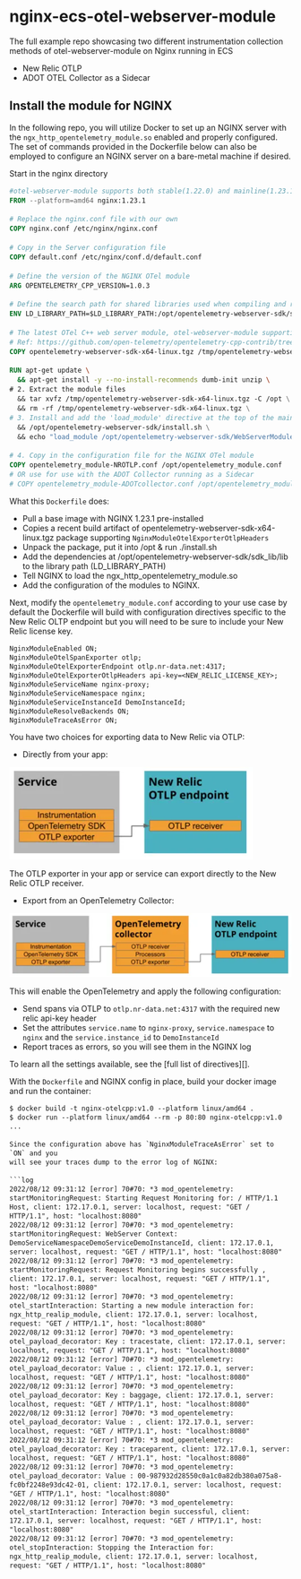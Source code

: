 # nginx-ecs-otel-webserver-module
The full example repo showcasing two different instrumentation collection methods of otel-webserver-module on Nginx running in ECS
- New Relic OTLP
- ADOT OTEL Collector as a Sidecar

## Install the module for NGINX

In the following repo, you will utilize Docker to set up an NGINX server with the `ngx_http_opentelemetry_module.so` enabled and properly configured. The set of commands provided in the Dockerfile below can also be employed to configure an NGINX server on a bare-metal machine if desired.

Start in the nginx directory 

```Dockerfile
#otel-webserver-module supports both stable(1.22.0) and mainline(1.23.1) for x86-64 platforms.
FROM --platform=amd64 nginx:1.23.1

# Replace the nginx.conf file with our own
COPY nginx.conf /etc/nginx/nginx.conf

# Copy in the Server configuration file
COPY default.conf /etc/nginx/conf.d/default.conf

# Define the version of the NGINX OTel module
ARG OPENTELEMETRY_CPP_VERSION=1.0.3

# Define the search path for shared libraries used when compiling and running NGINX
ENV LD_LIBRARY_PATH=$LD_LIBRARY_PATH:/opt/opentelemetry-webserver-sdk/sdk_lib/lib

# The latest OTel C++ web server module, otel-webserver-module supporting `NginxModuleOtelExporterOtlpHeaders` is only available via GitHub Action Artifacts
# Ref: https://github.com/open-telemetry/opentelemetry-cpp-contrib/tree/main/instrumentation/otel-webserver-module#download-the-artifact-1
COPY opentelemetry-webserver-sdk-x64-linux.tgz /tmp/opentelemetry-webserver-sdk-x64-linux.tgz

RUN apt-get update \
  && apt-get install -y --no-install-recommends dumb-init unzip \
# 2. Extract the module files
  && tar xvfz /tmp/opentelemetry-webserver-sdk-x64-linux.tgz -C /opt \
  && rm -rf /tmp/opentelemetry-webserver-sdk-x64-linux.tgz \
# 3. Install and add the 'load_module' directive at the top of the main NGINX configuration file
  && /opt/opentelemetry-webserver-sdk/install.sh \
  && echo "load_module /opt/opentelemetry-webserver-sdk/WebServerModule/Nginx/1.23.1/ngx_http_opentelemetry_module.so;\n$(cat /etc/nginx/nginx.conf)" > /etc/nginx/nginx.conf

# 4. Copy in the configuration file for the NGINX OTel module
COPY opentelemetry_module-NROTLP.conf /opt/opentelemetry_module.conf
# OR use for use with the ADOT Collector running as a Sidecar 
# COPY opentelemetry_module-ADOTcollector.conf /opt/opentelemetry_module.conf
```

What this `Dockerfile` does:

- Pull a base image with NGINX 1.23.1 pre-installed
- Copies a recent build artifact of opentelemetry-webserver-sdk-x64-linux.tgz package supporting `NginxModuleOtelExporterOtlpHeaders`
- Unpack the package, put it into /opt & run ./install.sh
- Add the dependencies at /opt/opentelemetry-webserver-sdk/sdk_lib/lib to the library path (LD_LIBRARY_PATH)
- Tell NGINX to load the ngx_http_opentelemetry_module.so
- Add the configuration of the modules to NGINX.

Next, modify the `opentelemetry_module.conf` according to your use case by default the Dockerfile will build with configuration directives specific to the New Relic OLTP endpoint but you will need to be sure to include your New Relic license key.

```nginx
NginxModuleEnabled ON;
NginxModuleOtelSpanExporter otlp;
NginxModuleOtelExporterEndpoint otlp.nr-data.net:4317;
NginxModuleOtelExporterOtlpHeaders api-key=<NEW_RELIC_LICENSE_KEY>;
NginxModuleServiceName nginx-proxy;
NginxModuleServiceNamespace nginx;
NginxModuleServiceInstanceId DemoInstanceId;
NginxModuleResolveBackends ON;
NginxModuleTraceAsError ON;
```

You have two choices for exporting data to New Relic via OTLP:

* Directly from your app:

![Diagram showing a direct export to New Relic to your app.](readmeData/otlp.webp)

The OTLP exporter in your app or service can export directly to the New Relic OTLP receiver.

* Export from an OpenTelemetry Collector:

![Diagram showing the export to New Relic from a collector.](readmeData/collector.webp)

This will enable the OpenTelemetry and apply the following configuration:

- Send spans via OTLP to `otlp.nr-data.net:4317` with the required new relic api-key header
- Set the attributes `service.name` to `nginx-proxy`, `service.namespace` to
  `nginx` and the `service.instance_id` to `DemoInstanceId`
- Report traces as errors, so you will see them in the NGINX log

To learn all the settings available, see the [full list of directives][].

With the `Dockerfile` and NGINX config in place, build your docker image and run
the container:

```console
$ docker build -t nginx-otelcpp:v1.0 --platform linux/amd64 .
$ docker run --platform linux/amd64 --rm -p 80:80 nginx-otelcpp:v1.0
...

Since the configuration above has `NginxModuleTraceAsError` set to `ON` and you
will see your traces dump to the error log of NGINX:

```log
2022/08/12 09:31:12 [error] 70#70: *3 mod_opentelemetry: startMonitoringRequest: Starting Request Monitoring for: / HTTP/1.1
Host, client: 172.17.0.1, server: localhost, request: "GET / HTTP/1.1", host: "localhost:8080"
2022/08/12 09:31:12 [error] 70#70: *3 mod_opentelemetry: startMonitoringRequest: WebServer Context: DemoServiceNamespaceDemoServiceDemoInstanceId, client: 172.17.0.1, server: localhost, request: "GET / HTTP/1.1", host: "localhost:8080"
2022/08/12 09:31:12 [error] 70#70: *3 mod_opentelemetry: startMonitoringRequest: Request Monitoring begins successfully , client: 172.17.0.1, server: localhost, request: "GET / HTTP/1.1", host: "localhost:8080"
2022/08/12 09:31:12 [error] 70#70: *3 mod_opentelemetry: otel_startInteraction: Starting a new module interaction for: ngx_http_realip_module, client: 172.17.0.1, server: localhost, request: "GET / HTTP/1.1", host: "localhost:8080"
2022/08/12 09:31:12 [error] 70#70: *3 mod_opentelemetry: otel_payload_decorator: Key : tracestate, client: 172.17.0.1, server: localhost, request: "GET / HTTP/1.1", host: "localhost:8080"
2022/08/12 09:31:12 [error] 70#70: *3 mod_opentelemetry: otel_payload_decorator: Value : , client: 172.17.0.1, server: localhost, request: "GET / HTTP/1.1", host: "localhost:8080"
2022/08/12 09:31:12 [error] 70#70: *3 mod_opentelemetry: otel_payload_decorator: Key : baggage, client: 172.17.0.1, server: localhost, request: "GET / HTTP/1.1", host: "localhost:8080"
2022/08/12 09:31:12 [error] 70#70: *3 mod_opentelemetry: otel_payload_decorator: Value : , client: 172.17.0.1, server: localhost, request: "GET / HTTP/1.1", host: "localhost:8080"
2022/08/12 09:31:12 [error] 70#70: *3 mod_opentelemetry: otel_payload_decorator: Key : traceparent, client: 172.17.0.1, server: localhost, request: "GET / HTTP/1.1", host: "localhost:8080"
2022/08/12 09:31:12 [error] 70#70: *3 mod_opentelemetry: otel_payload_decorator: Value : 00-987932d28550c0a1c0a82db380a075a8-fc0bf2248e93dc42-01, client: 172.17.0.1, server: localhost, request: "GET / HTTP/1.1", host: "localhost:8080"
2022/08/12 09:31:12 [error] 70#70: *3 mod_opentelemetry: otel_startInteraction: Interaction begin successful, client: 172.17.0.1, server: localhost, request: "GET / HTTP/1.1", host: "localhost:8080"
2022/08/12 09:31:12 [error] 70#70: *3 mod_opentelemetry: otel_stopInteraction: Stopping the Interaction for: ngx_http_realip_module, client: 172.17.0.1, server: localhost, request: "GET / HTTP/1.1", host: "localhost:8080"
```

